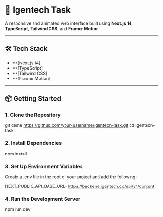 # 🚀 Igentech Task

A responsive and animated web interface built using **Next.js 14**, **TypeScript**, **Tailwind CSS**, and **Framer Motion**.

---

## 🛠️ Tech Stack

- **[Next.js 14]
- **[TypeScript]
- **[Tailwind CSS]
- **[Framer Motion]

---

## 📦 Getting Started

### 1. Clone the Repository

git clone https://github.com/your-username/igentech-task.git
cd igentech-task

### 2. Install Dependencies

npm install

### 3. Set Up Environment Variables

Create a .env file in the root of your project and add the following:

NEXT_PUBLIC_API_BASE_URL=https://backend.igentech.co/api/v1/content

### 4. Run the Development Server

npm run dev



